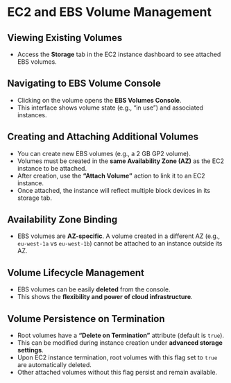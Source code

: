 # EC2 and EBS Volume Management


## Viewing Existing Volumes
- Access the **Storage** tab in the EC2 instance dashboard to see attached EBS volumes.


## Navigating to EBS Volume Console
- Clicking on the volume opens the **EBS Volumes Console**.
- This interface shows volume state (e.g., “in use”) and associated instances.

## Creating and Attaching Additional Volumes
- You can create new EBS volumes (e.g., a 2 GB GP2 volume).
- Volumes must be created in the **same Availability Zone (AZ)** as the EC2 instance to be attached.
- After creation, use the **“Attach Volume”** action to link it to an EC2 instance.
- Once attached, the instance will reflect multiple block devices in its storage tab.

## Availability Zone Binding
- EBS volumes are **AZ-specific**. A volume created in a different AZ (e.g., `eu-west-1a` vs `eu-west-1b`) cannot be attached to an instance outside its AZ.

## Volume Lifecycle Management
- EBS volumes can be easily **deleted** from the console.
- This shows the **flexibility and power of cloud infrastructure**.

## Volume Persistence on Termination
- Root volumes have a **“Delete on Termination”** attribute (default is `true`).
- This can be modified during instance creation under **advanced storage settings**.
- Upon EC2 instance termination, root volumes with this flag set to `true` are automatically deleted.
- Other attached volumes without this flag persist and remain available.

